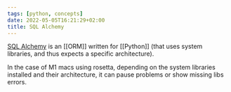 ```yaml
---
tags: [python, concepts]
date: 2022-05-05T16:21:29+02:00
title: SQL Alchemy
---
```

[SQL Alchemy](https://docs.sqlalchemy.org/en/14/index.html) is an [[ORM]] written for [[Python]] (that uses system libraries, and thus expects a specific architecture).

In the case of M1 macs using rosetta, depending on the system libraries installed and their architecture, it can pause problems or show missing libs errors.